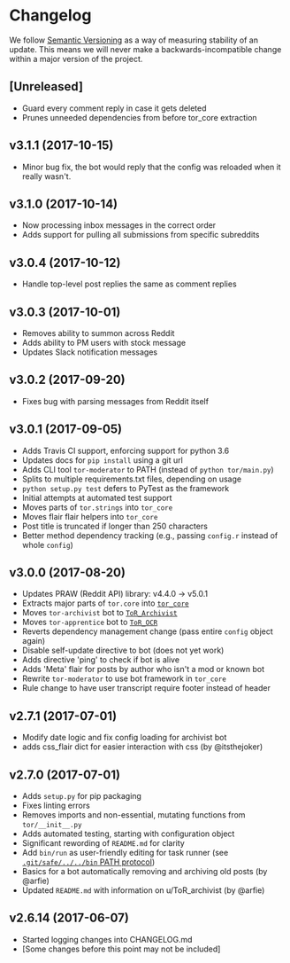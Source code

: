 # Changelog

We follow [Semantic Versioning](http://semver.org/) as a way of measuring stability of an update. This
means we will never make a backwards-incompatible change within a major version of the project.

## [Unreleased]

- Guard every comment reply in case it gets deleted
- Prunes unneeded dependencies from before tor_core extraction

## v3.1.1 (2017-10-15)
- Minor bug fix, the bot would reply that the config was reloaded when it really wasn't.

## v3.1.0 (2017-10-14)
- Now processing inbox messages in the correct order
- Adds support for pulling all submissions from specific subreddits

## v3.0.4 (2017-10-12)

- Handle top-level post replies the same as comment replies

## v3.0.3 (2017-10-01)

- Removes ability to summon across Reddit
- Adds ability to PM users with stock message
- Updates Slack notification messages

## v3.0.2 (2017-09-20)

- Fixes bug with parsing messages from Reddit itself

## v3.0.1 (2017-09-05)

- Adds Travis CI support, enforcing support for python 3.6
- Updates docs for `pip install` using a git url
- Adds CLI tool `tor-moderator` to PATH (instead of `python tor/main.py`)
- Splits to multiple requirements.txt files, depending on usage
- `python setup.py test` defers to PyTest as the framework
- Initial attempts at automated test support
- Moves parts of `tor.strings` into `tor_core`
- Moves flair flair helpers into `tor_core`
- Post title is truncated if longer than 250 characters
- Better method dependency tracking (e.g., passing `config.r` instead of whole `config`)

## v3.0.0 (2017-08-20)

- Updates PRAW (Reddit API) library: v4.4.0 -> v5.0.1
- Extracts major parts of `tor.core` into [`tor_core`](https://github.com/TranscribersOfReddit/TranscribersOfReddit)
- Moves `tor-archivist` bot to [`ToR_Archivist`](https://github.com/TranscribersOfReddit/ToR_Archivist)
- Moves `tor-apprentice` bot to [`ToR_OCR`](https://github.com/TranscribersOfReddit/ToR_OCR)
- Reverts dependency management change (pass entire `config` object again)
- Disable self-update directive to bot (does not yet work)
- Adds directive 'ping' to check if bot is alive
- Adds 'Meta' flair for posts by author who isn't a mod or known bot
- Rewrite `tor-moderator` to use bot framework in `tor_core`
- Rule change to have user transcript require footer instead of header

## v2.7.1 (2017-07-01)

- Modify date logic and fix config loading for archivist bot
- adds css_flair dict for easier interaction with css (by @itsthejoker)

## v2.7.0 (2017-07-01)

- Adds `setup.py` for pip packaging
- Fixes linting errors
- Removes imports and non-essential, mutating functions from `tor/__init__.py`
- Adds automated testing, starting with configuration object
- Significant rewording of `README.md` for clarity
- Add `bin/run` as user-friendly editing for task runner (see [`.git/safe/../../bin` PATH protocol](https://twitter.com/tpope/status/165631968996900865))
- Basics for a bot automatically removing and archiving old posts (by @arfie)
- Updated `README.md` with information on u/ToR_archivist (by @arfie)

## v2.6.14 (2017-06-07)

- Started logging changes into CHANGELOG.md
- [Some changes before this point may not be included]
